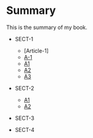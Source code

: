 # Summary

This is the summary of my book.

* SECT-1
    * [Article-1]
	* [A-1](SECT-1/Article-1/A-1.md)
    * [A1](SECT-1/A1.md)
    * [A2](SECT-1/A2.md)
    * [A3](SECT-1/A3.md)
* SECT-2
    * [A1](SECT-1/A1.md)
    * [A2](SECT-1/A2.md)
* SECT-3

* SECT-4